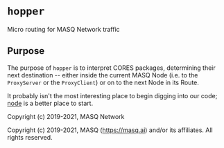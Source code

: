 # `hopper`
Micro routing for MASQ Network traffic

## Purpose
The purpose of `hopper` is to interpret CORES packages, determining their next destination --
either inside the current MASQ Node (i.e. to the `ProxyServer` or the `ProxyClient`)
or on to the next Node in its Route.

It probably isn't the most interesting place to begin digging into our code;
[node](https://github.com/MASQ-Project/Node/tree/master/node)
is a better place to start.

Copyright (c) 2019-2021, MASQ Network

Copyright (c) 2019-2021, MASQ (https://masq.ai) and/or its affiliates. All rights reserved.
